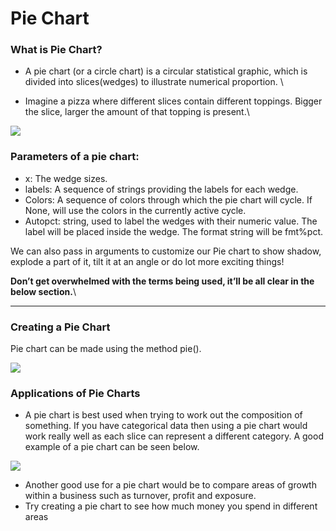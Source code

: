 # Pie Chart

### What is Pie Chart?&#x20;

* A pie chart (or a circle chart) is a circular statistical graphic, which is divided into slices(wedges) to illustrate numerical proportion. \

* Imagine a pizza where different slices contain different toppings. Bigger the slice, larger the amount of that topping is present.\


![](https://lh4.googleusercontent.com/sm2ckVwK61Az6kAJpFJjvUZTSfDGv1fslypfZOFKQPieFuZ8Pkpksx15tjkue0ktpdI3wnn8LW\_rZQOP85QCS9JUSWE6kYrHzUA6zoCc6MSNrzkOeK6JkT0rZFiW3qQKSfZ5QGKGHr4=s0)

### **Parameters of a pie chart:**

* x: The wedge sizes.
* labels: A sequence of strings providing the labels for each wedge.
* Colors: A sequence of colors through which the pie chart will cycle. If None, will use the colors in the currently active cycle.
* Autopct: string, used to label the wedges with their numeric value. The label will be placed inside the wedge. The format string will be fmt%pct.

We can also pass in arguments to customize our Pie chart to show shadow, explode a part of it, tilt it at an angle or do lot more exciting things!

**Don’t get overwhelmed with the terms being used, it’ll be all clear in the below section.**\
****

### **Creating a Pie Chart**

Pie chart can be made using the method pie().

![](https://lh5.googleusercontent.com/NN1mssEXao\_2C53em1ClA\_jhlgHXGfzfUcmtfPE4vLBUu6a1Fx4k1i0f1f8yyI2QlY8EHb3wzWcVWVgLIhCNzScWYYqohNBNvJZdFFdQajpsG7I2GjhHB0VLI1Ztucab7MRJaiH9Db4=s0)

### **Applications of Pie Charts**&#x20;

* A pie chart is best used when trying to work out the composition of something. If you have categorical data then using a pie chart would work really well as each slice can represent a different category. A good example of a pie chart can be seen below.

![](https://lh6.googleusercontent.com/JYU2yCyKwxIyZVW7RNe-7Lk4BTX1cY0NrPulsGbIDozVhb-RXUQuYlsQV\_qO54xjU4L4Hr7-fOqckKrROFFLIxG81fPTJHSl-69t\_e\_-8ALt8NGbfMAwpetMUIZH1ReDQfyxrI1XLXs=s0)

* Another good use for a pie chart would be to compare areas of growth within a business such as turnover, profit and exposure.
* Try creating a pie chart to see how much money you spend in different areas
